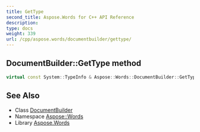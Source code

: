 ```yaml
---
title: GetType
second_title: Aspose.Words for C++ API Reference
description: 
type: docs
weight: 339
url: /cpp/aspose.words/documentbuilder/gettype/
---
```

## DocumentBuilder::GetType method




```cpp
virtual const System::TypeInfo & Aspose::Words::DocumentBuilder::GetType() const override
```

## See Also

* Class [DocumentBuilder](../)
* Namespace [Aspose::Words](../../)
* Library [Aspose.Words](../../../)

